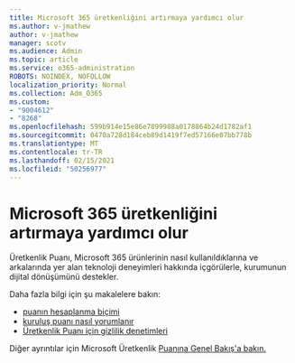 ```yaml
---
title: Microsoft 365 üretkenliğini artırmaya yardımcı olur
ms.author: v-jmathew
author: v-jmathew
manager: scotv
ms.audience: Admin
ms.topic: article
ms.service: o365-administration
ROBOTS: NOINDEX, NOFOLLOW
localization_priority: Normal
ms.collection: Adm_O365
ms.custom:
- "9004612"
- "8268"
ms.openlocfilehash: 599b914e15e86e7899988a0178864b24d1782af1
ms.sourcegitcommit: 0470a728d184ceb89d1419f7ed57166e07bb778b
ms.translationtype: MT
ms.contentlocale: tr-TR
ms.lasthandoff: 02/15/2021
ms.locfileid: "50256977"
---
```

# <a name="help-improve-microsoft-365-productivity"></a>Microsoft 365 üretkenliğini artırmaya yardımcı olur

Üretkenlik Puanı, Microsoft 365 ürünlerinin nasıl kullanıldıklarına ve arkalarında yer alan teknoloji deneyimleri hakkında içgörülerle, kurumunun dijital dönüşümünü destekler.

Daha fazla bilgi için şu makalelere bakın:

- [puanın hesaplanma biçimi](https://docs.microsoft.com/microsoft-365/admin/productivity/productivity-score)
- [kuruluş puanı nasıl yorumlanır](https://docs.microsoft.com/microsoft-365/admin/productivity/productivity-score)
- [Üretkenlik Puanı için gizlilik denetimleri](https://docs.microsoft.com/microsoft-365/admin/productivity/privacy)

Diğer ayrıntılar için Microsoft Üretkenlik [Puanına Genel Bakış'a bakın.](https://docs.microsoft.com/microsoft-365/admin/productivity/productivity-score)
